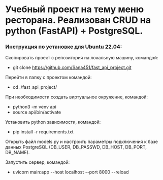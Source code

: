 # Учебный проект на тему меню ресторана. Реализован CRUD на python (FastAPI) + PostgreSQL.

### Инструкция по установке для Ubuntu 22.04:

Скопировать проект с репозитория на локальную машину, командой:
*   git clone https://github.com/Sana451/fast_api_project.git


Перейти в папку с проектом командой:
*   cd ./fast_api_project/


При необходимости создать виртуальное окружение, командой:
*   python3 -m venv api
*   source api/bin/activate


Установить python зависимости, командой:
*   pip install -r requirements.txt


Открыть файл models.py и настроить параметры подключения к базе данных PostgreSQL 
(DB_USER, DB_PASSWD, DB_HOST, DB_PORT, DB_NAME).


Запустить сервер, командой:
*   uvicorn main:app --host localhost --port 8000 --reload
